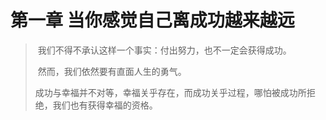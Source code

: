# 第一章 当你感觉自己离成功越来越远

> ​		我们不得不承认这样一个事实：付出努力，也不一定会获得成功。
>
> ​		然而，我们依然要有直面人生的勇气。
>
> ​		成功与幸福并不对等，幸福关乎存在，而成功关乎过程，哪怕被成功所拒绝，我们也有获得幸福的资格。

